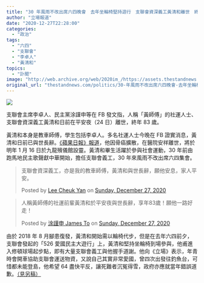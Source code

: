 ```yaml
---
title: "30 年風雨不改出席六四晚會　去年坐輪椅堅持遊行　支聯會資深義工黃清和離世　終年 83 歲"
author: "立場報道"
date: "2020-12-27T22:28:00"
categories:
  - "政治"
tags:
  - "六四"
  - "支聯會"
  - "李卓人"
  - "黃清和"
topics:
  - "訃聞"
image: "http://web.archive.org/web/2020im_/https://assets.thestandnews.com/media/photos/20201227-23_KW858_K94KyQE.png"
original_url: "thestandnews.com/politics/30-年風雨不改出席六四晚會-去年坐輪椅堅持遊行-支聯會資深義工黃清和離世-終年-83-歲"
---
```

![](http://web.archive.org/web/2020im_/https://assets.thestandnews.com/media/photos/20201227-23_KW858_K94KyQE.png)

支聯會主席李卓人、民主黨涂謹申等在 FB 發文指，人稱「黃師傅」的社運人士、支聯會資深義工黃清和日前在平安夜（24 日）離世，終年 83 歲。

黃清和本身是教車師傅，學生包括李卓人。多名社運人士今晚在 FB 證實消息，黃清和日前已與世長辭。[《蘋果日報》報道](http://web.archive.org/web/20211229064034/https://hk.appledaily.com/local/20201227/SWIBOUDSLZB5JBULTIT4DPSEIQ/)，他因骨癌擴散，在醫院安祥離世，將於明年 1 月 16 日於九龍殯儀館設靈。黃清和畢生活躍於參與社會運動，30 年前由跑馬地民主歌聲獻中華開始，擔任支聯會義工，30 年來風雨不改出席六四集會。

> 支聯會資深義工，亦是我的教車師傅，黃清和與世長辭，願他安息，家人平安。
> 
> Posted by [Lee Cheuk Yan](http://web.archive.org/web/20211229064034/https://www.facebook.com/leecheukyan) on [Sunday, December 27, 2020](http://web.archive.org/web/20211229064034/https://www.facebook.com/leecheukyan/posts/10224328116734773)

> 人稱黃師傅的社運前輩黃清和於平安夜與世長辭，享年83歲！願他一路好走！
> 
> Posted by [涂謹申 James To](http://web.archive.org/web/20211229064034/https://www.facebook.com/ToKunSun/) on [Sunday, December 27, 2020](http://web.archive.org/web/20211229064034/https://www.facebook.com/ToKunSun/posts/3188730201231718)

由於 2018 年 8 月腳患復發，黃清和開始需以輪椅代步，但是在去年六四前夕，支聯會發起的「526 愛國民主大遊行」上，黃清和堅持坐輪椅到場參與，他甫進入修頓球場起步點，即有大量支聯會義工與他握手道謝。他向《立場》表示，年青時會開車協助支聯會運送物資，又說自己其實非常愛國，曾四次出發往釣魚台，可惜都未能登島，他希望 64 盡快平反，讓死難者沉冤得雪，政府亦應就當年錯誤道歉。[（見另稿）](http://web.archive.org/web/20211229064034/https://www.thestandnews.com/politics/%E5%85%AD%E5%9B%9B%E9%81%8A%E8%A1%8C-%E9%A2%A8%E9%9B%A8%E4%B8%8D%E6%94%B9%E5%A0%85%E6%8C%81-30-%E5%B9%B4-%E5%85%AB%E6%97%AC%E6%BC%A2%E5%9D%90%E8%BC%AA%E6%A4%85%E5%8F%83%E8%88%87%E9%81%8A%E8%A1%8C/?fbclid=IwAR1-5vKoZS9UmPhI29PTqCRWn40i2h6qx2cnLYc-j4qkKAWZkXINlkUkznU)